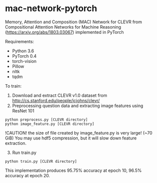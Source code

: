 # mac-network-pytorch
Memory, Attention and Composition (MAC) Network for CLEVR from Compositional Attention Networks for Machine Reasoning (https://arxiv.org/abs/1803.03067) implemented in PyTorch

Requirements:
* Python 3.6
* PyTorch 0.4
* torch-vision
* Pillow
* nltk
* tqdm

To train:

1. Download and extract CLEVR v1.0 dataset from http://cs.stanford.edu/people/jcjohns/clevr/
2. Preprocessing question data and extracting image features using ResNet 101
```
python preprocess.py [CLEVR directory]
python image_feature.py [CLEVR directory]
```
!CAUTION! the size of file created by image_feature.py is very large! (~70 GiB) You may use hdf5 compression, but it will slow down feature extraction.

3. Run train.py
```
python train.py [CLEVR directory]
```

This implementation produces 95.75% accuracy at epoch 10, 96.5% accuracy at epoch 20.
